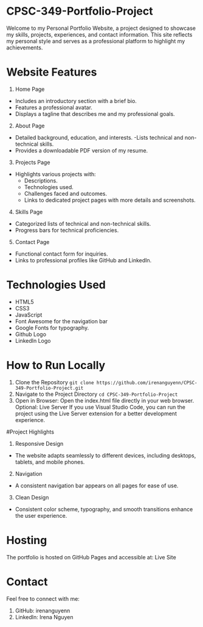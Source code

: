 # CPSC-349-Portfolio-Project
Welcome to my Personal Portfolio Website, a project designed to showcase my skills, projects, experiences, and contact information. This site reflects my personal style and serves as a professional platform to highlight my achievements.

# Website Features
1. Home Page
  - Includes an introductory section with a brief bio.
  - Features a professional avatar.
  - Displays a tagline that describes me and my professional goals.
2. About Page
  - Detailed background, education, and interests.
  -Lists technical and non-technical skills.
  - Provides a downloadable PDF version of my resume.
3. Projects Page
  - Highlights various projects with:
    - Descriptions.
    - Technologies used.
    - Challenges faced and outcomes.
    - Links to dedicated project pages with more details and screenshots.
4. Skills Page
  - Categorized lists of technical and non-technical skills.
  - Progress bars for technical proficiencies.
5. Contact Page
  - Functional contact form for inquiries.
  - Links to professional profiles like GitHub and LinkedIn.
# Technologies Used
  - HTML5 
  - CSS3 
  - JavaScript 
  - Font Awesome for the navigation bar
  - Google Fonts for typography.
  - Github Logo
  - LinkedIn Logo
    
# How to Run Locally
1. Clone the Repository
```git clone https://github.com/irenanguyenn/CPSC-349-Portfolio-Project.git```
2. Navigate to the Project Directory
```cd CPSC-349-Portfolio-Project```
3. Open in Browser:
  Open the index.html file directly in your web browser.
  Optional: Live Server
If you use Visual Studio Code, you can run the project using the Live Server extension for a better development experience.

#Project Highlights
1. Responsive Design
  - The website adapts seamlessly to different devices, including desktops, tablets, and mobile phones.
2. Navigation
  - A consistent navigation bar appears on all pages for ease of use.
3. Clean Design
  - Consistent color scheme, typography, and smooth transitions enhance the user experience.

# Hosting
The portfolio is hosted on GitHub Pages and accessible at:
Live Site

# Contact
Feel free to connect with me:

1. GitHub: irenanguyenn
2. LinkedIn: Irena Nguyen
